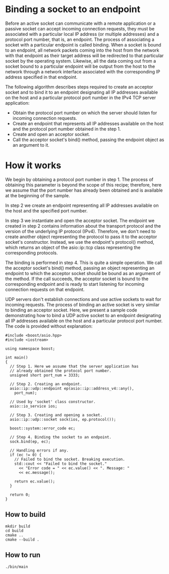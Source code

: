 # Binding a socket to an endpoint

Before an active socket can communicate with a remote application or a passive socket can accept incoming connection requests, they must be associated with a particular local IP address (or multiple addresses) and a protocol port number, that is, an endpoint. The process of associating a socket with a particular endpoint is called binding. When a socket is bound to an endpoint, all network packets coming into the host from the network with that endpoint as their target address will be redirected to that particular socket by the operating system. Likewise, all the data coming out from a socket bound to a particular endpoint will be output from the host to the network through a network interface associated with the corresponding IP address specified in that endpoint.

The following algorithm describes steps required to create an acceptor socket and to bind it to an endpoint designating all IP addresses available on the host and a particular protocol port number in the IPv4 TCP server application:

- Obtain the protocol port number on which the server should listen for incoming connection requests.
- Create an endpoint that represents all IP addresses available on the host and the protocol port number obtained in the step 1.
- Create and open an acceptor socket.
- Call the acceptor socket's bind() method, passing the endpoint object as an argument to it.

# How it works

We begin by obtaining a protocol port number in step 1. The process of obtaining this parameter is beyond the scope of this recipe; therefore, here we assume that the port number has already been obtained and is available at the beginning of the sample.

In step 2 we create an endpoint representing all IP addresses available on the host and the specified port number.

In step 3 we instantiate and open the acceptor socket. The endpoint we created in step 2 contains information about the transport protocol and the version of the underlying IP protocol (IPv4). Therefore, we don't need to create another object representing the protocol to pass it to the acceptor socket's constructor. Instead, we use the endpoint's protocol() method, which returns an object of the asio::ip::tcp class representing the corresponding protocols.

The binding is performed in step 4. This is quite a simple operation. We call the acceptor socket's bind() method, passing an object representing an endpoint to which the acceptor socket should be bound as an argument of the method. If the call succeeds, the acceptor socket is bound to the corresponding endpoint and is ready to start listening for incoming connection requests on that endpoint.

UDP servers don't establish connections and use active sockets to wait for incoming requests. The process of binding an active socket is very similar to binding an acceptor socket. Here, we present a sample code demonstrating how to bind a UDP active socket to an endpoint designating all IP addresses available on the host and a particular protocol port number. The code is provided without explanation:
```
#include <boost/asio.hpp>
#include <iostream>

using namespace boost;

int main()
{
  // Step 1. Here we assume that the server application has
  // already obtained the protocol port number.
  unsigned short port_num = 3333;

  // Step 2. Creating an endpoint.
  asio::ip::udp::endpoint ep(asio::ip::address_v4::any(),
    port_num);

  // Used by 'socket' class constructor.
  asio::io_service ios;

  // Step 3. Creating and opening a socket.
  asio::ip::udp::socket sock(ios, ep.protocol());

  boost::system::error_code ec;

  // Step 4. Binding the socket to an endpoint.
  sock.bind(ep, ec);

  // Handling errors if any.
  if (ec != 0) {
    // Failed to bind the socket. Breaking execution.
    std::cout << "Failed to bind the socket."
      << "Error code = " << ec.value() << ". Message: "
      << ec.message();

    return ec.value();
  }

  return 0;
}
```

## How to build
```
mkdir build
cd build
cmake ..
cmake --build .
```

## How to run
```
./bin/main
```
